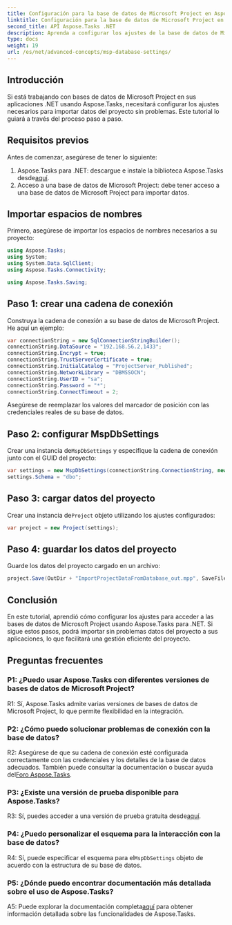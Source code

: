 ```yaml
---
title: Configuración para la base de datos de Microsoft Project en Aspose.Tasks
linktitle: Configuración para la base de datos de Microsoft Project en Aspose.Tasks
second_title: API Aspose.Tasks .NET
description: Aprenda a configurar los ajustes de la base de datos de Microsoft Project utilizando Aspose.Tasks para una integración perfecta en aplicaciones .NET.
type: docs
weight: 19
url: /es/net/advanced-concepts/msp-database-settings/
---
```

## Introducción

Si está trabajando con bases de datos de Microsoft Project en sus aplicaciones .NET usando Aspose.Tasks, necesitará configurar los ajustes necesarios para importar datos del proyecto sin problemas. Este tutorial lo guiará a través del proceso paso a paso.

## Requisitos previos

Antes de comenzar, asegúrese de tener lo siguiente:

1.  Aspose.Tasks para .NET: descargue e instale la biblioteca Aspose.Tasks desde[aquí](https://releases.aspose.com/tasks/net/).
2. Acceso a una base de datos de Microsoft Project: debe tener acceso a una base de datos de Microsoft Project para importar datos.

## Importar espacios de nombres

Primero, asegúrese de importar los espacios de nombres necesarios a su proyecto:

```csharp
using Aspose.Tasks;
using System;
using System.Data.SqlClient;
using Aspose.Tasks.Connectivity;

using Aspose.Tasks.Saving;
```

## Paso 1: crear una cadena de conexión

Construya la cadena de conexión a su base de datos de Microsoft Project. He aquí un ejemplo:

```csharp
var connectionString = new SqlConnectionStringBuilder();
connectionString.DataSource = "192.168.56.2,1433";
connectionString.Encrypt = true;
connectionString.TrustServerCertificate = true;
connectionString.InitialCatalog = "ProjectServer_Published";
connectionString.NetworkLibrary = "DBMSSOCN";
connectionString.UserID = "sa";
connectionString.Password = "*";
connectionString.ConnectTimeout = 2;
```

Asegúrese de reemplazar los valores del marcador de posición con las credenciales reales de su base de datos.

## Paso 2: configurar MspDbSettings

 Crear una instancia de`MspDbSettings` y especifique la cadena de conexión junto con el GUID del proyecto:

```csharp
var settings = new MspDbSettings(connectionString.ConnectionString, new Guid("E6426C44-D6CB-4B9C-AF16-48910ACE0F54"));
settings.Schema = "dbo";
```

## Paso 3: cargar datos del proyecto

 Crear una instancia de`Project` objeto utilizando los ajustes configurados:

```csharp
var project = new Project(settings);
```

## Paso 4: guardar los datos del proyecto

Guarde los datos del proyecto cargado en un archivo:

```csharp
project.Save(OutDir + "ImportProjectDataFromDatabase_out.mpp", SaveFileFormat.Mpp);
```

## Conclusión

En este tutorial, aprendió cómo configurar los ajustes para acceder a las bases de datos de Microsoft Project usando Aspose.Tasks para .NET. Si sigue estos pasos, podrá importar sin problemas datos del proyecto a sus aplicaciones, lo que facilitará una gestión eficiente del proyecto.

## Preguntas frecuentes

### P1: ¿Puedo usar Aspose.Tasks con diferentes versiones de bases de datos de Microsoft Project?

R1: Sí, Aspose.Tasks admite varias versiones de bases de datos de Microsoft Project, lo que permite flexibilidad en la integración.

### P2: ¿Cómo puedo solucionar problemas de conexión con la base de datos?

R2: Asegúrese de que su cadena de conexión esté configurada correctamente con las credenciales y los detalles de la base de datos adecuados. También puede consultar la documentación o buscar ayuda del[Foro Aspose.Tasks](https://forum.aspose.com/c/tasks/15).

### P3: ¿Existe una versión de prueba disponible para Aspose.Tasks?

 R3: Sí, puedes acceder a una versión de prueba gratuita desde[aquí](https://releases.aspose.com/).

### P4: ¿Puedo personalizar el esquema para la interacción con la base de datos?

 R4: Sí, puede especificar el esquema para el`MspDbSettings` objeto de acuerdo con la estructura de su base de datos.

### P5: ¿Dónde puedo encontrar documentación más detallada sobre el uso de Aspose.Tasks?

 A5: Puede explorar la documentación completa[aquí](https://reference.aspose.com/tasks/net/) para obtener información detallada sobre las funcionalidades de Aspose.Tasks.